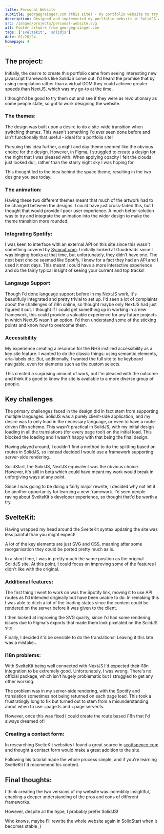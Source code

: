 ```yaml
---
title: Personal Website
subtitle: georgegrainger.com (this site) - my portfolio website to try and show off!
description: Designed and implemented my portfolio website in SolidJS and then again in SvelteKit, focusing on creating accessible but pleasant animations when switching themes. Additionally, the site has features including language support, page transitions and integration with the Spotify API.
src: /images/projects/personal-website.svg
alt: Footer artwork from georgegrainger.com
tags: ['sveltekit', 'solidjs']
date: 01/26/24
homepage: 4
---
```


## The project:

Initially, the desire to create this portfolio came from seeing interesting new javascript frameworks like SolidJS come out. I'd heard the promise that by using compilation rather than a virtual DOM they could achieve greater speeds than NextJS, which was my go-to at the time.

I thought'd be good to try them out and see if they were as revolutionary as some people state, so got to work designing the website.

### The themes:

The design was built upon a desire to do a site-wide transition when switching themes. This wasn't something I'd ever seen done before and isn't functionally that useful - ideal for a portfolio site!

Pursuing this idea further, a night and day theme seemed like the obvious choice for the design. However, in Figma, I struggled to create a design for the night that I was pleased with. When applying opacity I felt the clouds just looked dull, rather than the starry night sky I was hoping for.

This thought led to the idea behind the space theme, resulting in the two designs you see today.

### The animation:

Having these two different themes meant that much of the artwork had to be changed between the designs. I could have just cross-faded this, but I thought that would provide I poor user experience. A much better solution was to try and integrate the animation into the wider design to make the theme transition more rounded.

### Integrating Spotify:

I was keen to interface with an external API on this site since this wasn't something covered by [Symput.com](https://www.symput.com/). I initially looked at Goodreads since I was binging books at that time, but unfortunately, they didn't have one. The next best choice seemed like Spotify, I knew for a fact they had an API and I used it most days. This meant I could have a more interactive experience and do the fairly typical insight of seeing your current and top tracks!

### Langauge Support

Though I'd done language support before in my NextJS work, it's beautifully integrated and pretty trivial to set up. I'd seen a lot of complaints about the challenges of i18n online, so thought maybe only NextJS had just figured it out. I thought if I could get something up in working in a new framework, this could provide a valuable experience for any future projects in which NextJS wasn't an option. I'd then understand some of the sticking points and know how to overcome them.

### Accessibility

My experience creating a resource for the NHS instilled accessibility as a key site feature. I wanted to do the classic things: using semantic elements, aria-labels etc. But, additionally, I wanted the full site to be keyboard navigable, even for elements such as the custom selects.

This created a surprising amount of work, but I'm pleased with the outcome and think it's good to know the site is available to a more diverse group of people.

## Key challenges

The primary challenges faced in the design did in fact stem from supporting multiple languages. SolidJS was a purely client-side application, and my desire was to only load in the necessary language, or even to have a route-driven i18n scheme. This wasn't practical in SolidJS, with my initial design loading in all the translations (for every page too!) on the initial load. This blocked the loading and I wasn't happy with that being the final design.

Having played around, I couldn't find a method to do the splitting based on routes in SolidJS, so instead decided I would use a framework supporting server-side rendering.

SolidStart, the SolidJS, NextJS equivalent was the obvious choice. However, it's still in beta which could have meant my work would break in unforgiving ways at any point.

Since I was going to be doing a fairly major rewrite, I decided why not let it be another opportunity for learning a new framework. I'd seen people raving about SvelteKit's developer experience, so thought that'd be worth a try.

## SvelteKit:

Having wrapped my head around the SvelteKit syntax updating the site was less painful than you might expect!

A lot of the key elements are just SVG and CSS, meaning after some reorganisation they could be ported pretty much as is.

In a short time, I was in pretty much the same position as the original SolidJS site. At this point, I could focus on improving some of the features I didn't like with the original.

### Additional features:

The first thing I went to work on was the Spotify link, moving it to use API routes as I'd intended originally but have been unable to do. In remaking this I was able to ditch a lot of the loading states since the content could be rendered on the server before it was given to the client.

I then looked at improving the SVG quality, since I'd had some rendering issues due to Figma's exports that made them look pixelated on the SolidJS site.

Finally, I decided it'd be sensible to do the translations! Leaving it this late was a mistake...

### i18n problems:

With SvelteKit being well connected with NextJS I'd expected their i18n integration to be extremely good. Unfortunately, I was wrong. There's no official package, which isn't hugely problematic but I struggled to get any other working.

The problem was in my server-side rendering, with the Spotify and translation sometimes not being returned on each page load. This took a frustratingly long to fix but turned out to stem from a misunderstanding about when to use +page.ts and +page.server.ts.

However, once this was fixed I could create the route based i18n that I'd always dreamed of!

### Creating a contact form:

In researching SvelteKit websites I found a great source in [scottspence.com](https://www.scottspence.com/) and thought a contact form would make a great addition to the site.

Following his tutorial made the whole process simple, and if you're learning SvelteKit I'd recommend his content.

## Final thoughts:

I think creating the two versions of my website was incredibly insightful, enabling a deeper understanding of the pros and cons of different frameworks.

However, despite all the hype, I probably prefer SolidJS!

Who knows, maybe I'll rewrite the whole website again in SolidStart when it becomes stable ;)
